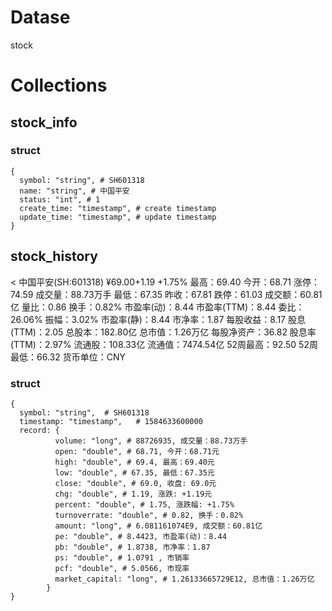 
# Datase
stock

# Collections
## stock_info

### struct
```
{
  symbol: "string", # SH601318
  name: "string", # 中国平安
  status: "int", # 1
  create_time: "timestamp", # create timestamp
  update_time: "timestamp", # update timestamp
}
```


## stock_history

<
中国平安(SH:601318)
¥69.00+1.19 +1.75%
最高：69.40	今开：68.71	涨停：74.59	成交量：88.73万手
最低：67.35	昨收：67.81	跌停：61.03	成交额：60.81亿
量比：0.86	换手：0.82%	市盈率(动)：8.44	市盈率(TTM)：8.44
委比：26.06%	振幅：3.02%	市盈率(静)：8.44	市净率：1.87
每股收益：8.17	股息(TTM)：2.05	总股本：182.80亿	总市值：1.26万亿
每股净资产：36.82	股息率(TTM)：2.97%	流通股：108.33亿	流通值：7474.54亿
52周最高：92.50	52周最低：66.32	货币单位：CNY

### struct

```
{ 
  symbol: "string",  # SH601318
  timestamp: "timestamp",   # 1584633600000
  record: { 
          volume: "long", # 88726935, 成交量：88.73万手
          open: "double", # 68.71, 今开：68.71元
          high: "double", # 69.4, 最高：69.40元
          low: "double", # 67.35, 最低：67.35元
          close: "double", # 69.0, 收盘: 69.0元
          chg: "double", # 1.19, 涨跌: +1.19元
          percent: "double", # 1.75, 涨跌幅: +1.75%
          turnoverrate: "double", # 0.82, 换手：0.82%
          amount: "long", # 6.081161074E9, 成交额：60.81亿
          pe: "double", # 8.4423, 市盈率(动)：8.44
          pb: "double", # 1.8738, 市净率：1.87
          ps: "double", # 1.0791 , 市销率
          pcf: "double", # 5.0566, 市现率
          market_capital: "long", # 1.26133665729E12, 总市值：1.26万亿
        }
}
```
